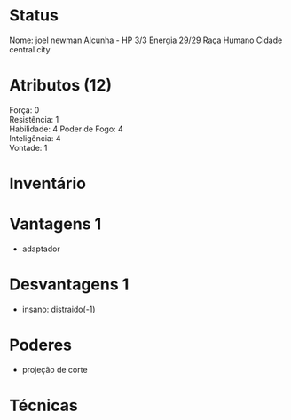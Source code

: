 # Status
Nome: joel newman
Alcunha - 
HP 3/3 
Energia 29/29
Raça Humano 
Cidade central city

# Atributos (12)
Força: 0  
Resistência: 1   
Habilidade: 4
Poder de Fogo: 4   
Inteligência: 4  
Vontade: 1  

# Inventário  

# Vantagens 1
- adaptador

# Desvantagens 1
- insano: distraido(-1)

# Poderes
- projeção de corte

# Técnicas